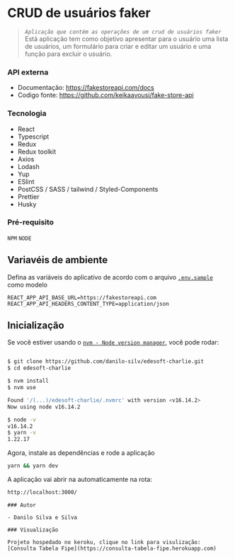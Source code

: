 # CRUD de usuários faker

> _`Aplicação que contém as operações de um crud de usuários faker`_ <br />
> Está aplicação tem como objetivo apresentar para o usuário uma lista de usuários, um formulário para criar e editar um usuário e uma função para excluir o usuário.

### API externa

- Documentação: https://fakestoreapi.com/docs
- Codigo fonte: https://github.com/keikaavousi/fake-store-api

### Tecnologia

- React
- Typescript
- Redux
- Redux toolkit
- Axios
- Lodash
- Yup
- ESlint
- PostCSS / SASS / tailwind / Styled-Components
- Prettier
- Husky

### Pré-requisito

`NPM`
`NODE`

## Variavéis de ambiente

Defina as variáveis ​​do aplicativo de acordo com o arquivo [`.env.sample`](.env.sample) como modelo

```
REACT_APP_API_BASE_URL=https://fakestoreapi.com
REACT_APP_API_HEADERS_CONTENT_TYPE=application/json

```

## Inicialização

Se você estiver usando o [`nvm - Node version manager`](https://github.com/nvm-sh/nvm), você pode rodar:

```bash

$ git clone https://github.com/danilo-silv/edesoft-charlie.git
$ cd edesoft-charlie

$ nvm install
$ nvm use

Found '/(...)/edesoft-charlie/.nvmrc' with version <v16.14.2>
Now using node v16.14.2

$ node -v
v16.14.2
$ yarn -v
1.22.17
```

Agora, instale as dependências e rode a aplicação

```bash
yarn && yarn dev
```

A aplicação vai abrir na automaticamente na rota:

```bash
http://localhost:3000/
```

```
### Autor

- Danilo Silva e Silva

### Visualização

Projeto hospedado no keroku, clique no link para visulização: [Consulta Tabela Fipe](https://consulta-tabela-fipe.herokuapp.com)
```
